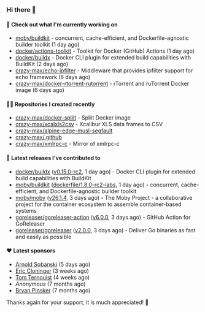 ### Hi there 👋

#### 👷 Check out what I'm currently working on

- [moby/buildkit](https://github.com/moby/buildkit) - concurrent, cache-efficient, and Dockerfile-agnostic builder toolkit (1 day ago)
- [docker/actions-toolkit](https://github.com/docker/actions-toolkit) - Toolkit for Docker (GitHub) Actions (1 day ago)
- [docker/buildx](https://github.com/docker/buildx) - Docker CLI plugin for extended build capabilities with BuildKit (2 days ago)
- [crazy-max/echo-ipfilter](https://github.com/crazy-max/echo-ipfilter) - Middleware that provides ipfilter support for echo framework (6 days ago)
- [crazy-max/docker-rtorrent-rutorrent](https://github.com/crazy-max/docker-rtorrent-rutorrent) - rTorrent and ruTorrent Docker image (6 days ago)

#### 👨‍💻 Repositories I created recently

- [crazy-max/docker-spliit](https://github.com/crazy-max/docker-spliit) - Spliit Docker image
- [crazy-max/xcalxls2csv](https://github.com/crazy-max/xcalxls2csv) - Xcalibur XLS data frames to CSV
- [crazy-max/alpine-edge-musl-segfault](https://github.com/crazy-max/alpine-edge-musl-segfault)
- [crazy-max/.github](https://github.com/crazy-max/.github)
- [crazy-max/xmlrpc-c](https://github.com/crazy-max/xmlrpc-c) - Mirror of xmlrpc-c

#### 🚀 Latest releases I've contributed to

- [docker/buildx](https://github.com/docker/buildx) ([v0.15.0-rc2](https://github.com/docker/buildx/releases/tag/v0.15.0-rc2), 1 day ago) - Docker CLI plugin for extended build capabilities with BuildKit
- [moby/buildkit](https://github.com/moby/buildkit) ([dockerfile/1.8.0-rc2-labs](https://github.com/moby/buildkit/releases/tag/dockerfile/1.8.0-rc2-labs), 1 day ago) - concurrent, cache-efficient, and Dockerfile-agnostic builder toolkit
- [moby/moby](https://github.com/moby/moby) ([v26.1.4](https://github.com/moby/moby/releases/tag/v26.1.4), 3 days ago) - The Moby Project - a collaborative project for the container ecosystem to assemble container-based systems
- [goreleaser/goreleaser-action](https://github.com/goreleaser/goreleaser-action) ([v6.0.0](https://github.com/goreleaser/goreleaser-action/releases/tag/v6.0.0), 3 days ago) - GitHub Action for GoReleaser
- [goreleaser/goreleaser](https://github.com/goreleaser/goreleaser) ([v2.0.0](https://github.com/goreleaser/goreleaser/releases/tag/v2.0.0), 3 days ago) - Deliver Go binaries as fast and easily as possible

#### ❤️ Latest sponsors
- [Arnold Sobanski](https://github.com/Arsobbiak) (5 days ago)
- [Eric Cloninger](https://github.com/ehcloninger) (3 weeks ago)
- [Tom Ternquist](https://github.com/tternquist) (4 weeks ago)
- _Anonymous_ (7 months ago)
- [Bryan Pinsker](https://github.com/BryanPinsker) (7 months ago)

Thanks again for your support, it is much appreciated! 🙏

